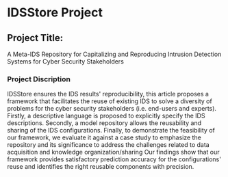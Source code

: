 # IDSStore Project
## Project Title:
A Meta-IDS Repository for Capitalizing and Reproducing Intrusion Detection Systems for Cyber Security Stakeholders
### Project Discription
IDSStore ensures the IDS results' reproducibility, this article proposes a framework that facilitates the reuse of existing IDS to solve a diversity of problems for the cyber security stakeholders (i.e. end-users and experts). Firstly, a descriptive language is proposed to explicitly specify the IDS descriptions. Secondly, a model repository allows the reusability and sharing of the IDS configurations. Finally, to demonstrate the feasibility of our framework, we evaluate it against a case study to emphasize the repository and its significance to address the challenges related to data acquisition and knowledge organization/sharing Our findings show that our framework provides satisfactory prediction accuracy for the configurations' reuse and identifies the right reusable components with precision.
